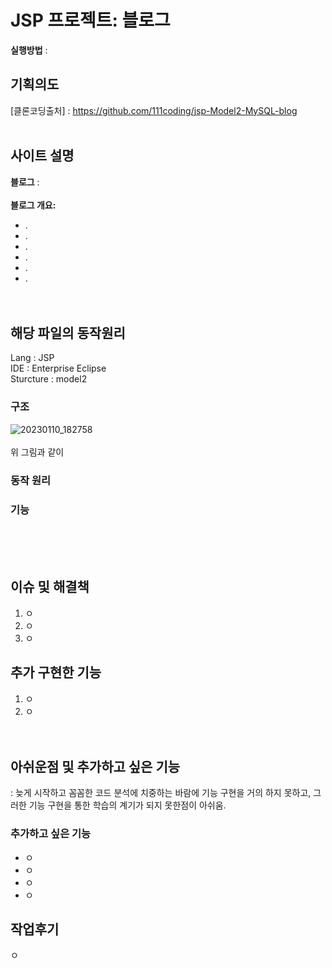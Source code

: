 # JSP 프로젝트: 블로그
**실행방법** : <br/>
## 기획의도


[클론코딩출처] : https://github.com/111coding/jsp-Model2-MySQL-blog
<br/><br/>
## 사이트 설명

  
  
**블로그** : 
 <br/><br/>
 **블로그 개요:** 
 + .
 + .
 + .
 + .
 + .
 + .
 <br/><br/><br/> 
## 해당 파일의 동작원리
Lang : JSP <br/>
IDE : Enterprise Eclipse <br/>
Sturcture : model2 <br/>

### 구조
![20230110_182758](https://user-images.githubusercontent.com/117807082/211515832-4d498662-a6e3-4067-92ba-54ea8cf0afc5.png)
<br/><br/>
위 그림과 같이 

### 동작 원리 

###  기능
<br/><br/><br/>

## 이슈 및 해결책
1. ㅇ 
2. ㅇ
3. ㅇ


## 추가 구현한 기능
1. ㅇ
2. ㅇ<br/><br/><br/>

## 아쉬운점 및 추가하고 싶은 기능
: 늦게 시작하고 꼼꼼한 코드 분석에 치중하는 바람에 기능 구현을 거의 하지 못하고, 그러한 기능 구현을 통한 학습의 계기가 되지 못한점이 아쉬움.

### 추가하고 싶은 기능
+ ㅇ
+ ㅇ
+ ㅇ
+ ㅇ

## 작업후기
ㅇ
